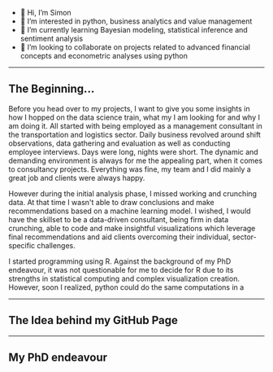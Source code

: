 - 👋 Hi, I’m Simon
- 👀 I’m interested in python, business analytics and value management
- 🌱 I’m currently learning Bayesian modeling, statistical inference and sentiment analysis
- 💞️ I’m looking to collaborate on projects related to advanced financial concepts and econometric analyses using python

__________________________

## The Beginning...

Before you head over to my projects, I want to give you some insights in how I hopped on the data science train, what my I am looking for and why I am doing it.
All started with being employed as a management consultant in the transportation and logistics sector. Daily business revolved around shift observations, data gathering and evaluation as well as conducting employee interviews. Days were long, nights were short. The dynamic and demanding environment is always for me the appealing part, when it comes to consultancy projects. Everything was fine, my team and I did mainly a great job and clients were always happy. 

However during the initial analysis phase, I missed working and crunching data. At that time I wasn't able to draw conclusions and make recommendations based on a machine learning model. I wished, I would have the skillset to be a data-driven consultant, being firm in data crunching, able to code and make insightful visualizations which leverage final recommendations and aid clients overcoming their individual, sector-specific challenges.

I started programming using R. Against the background of my PhD endeavour, it was not questionable for me to decide for R due to its strengths in statistical computing and complex visualization creation. However, soon I realized, python could do the same computations in a 


__________________________

## The Idea behind my GitHub Page

__________________________

## My PhD endeavour


<!---
Symiooo/Symiooo is a ✨ special ✨ repository because its `README.md` (this file) appears on your GitHub profile.
You can click the Preview link to take a look at your changes.
--->
